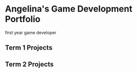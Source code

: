 # Angelina's Game Development Portfolio
first year game developer

## Term 1 Projects

## Term 2 Projects
